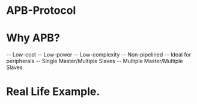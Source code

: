 # APB-Protocol
# Why APB?
-- Low-cost
-- Low-power
-- Low-complexity
-- Non-pipelined
-- Ideal for peripherals
-- Single Master/Multiple Slaves
-- Multiple Master/Multiple Slaves
# Real Life Example.
